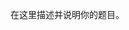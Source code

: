 <!--info-header-start-->
<!--info-header-end-->


在这里描述并说明你的题目。


<!--info-footer-start-->
<!--info-footer-end-->
